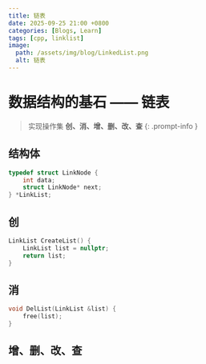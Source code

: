 ```yaml
---
title: 链表
date: 2025-09-25 21:00 +0800
categories: [Blogs, Learn]
tags: [cpp, linklist]
image:
  path: /assets/img/blog/LinkedList.png
  alt: 链表
---
```


# 数据结构的基石 —— 链表

> 实现操作集 **创、消、增、删、改、查**
{: .prompt-info }

## 结构体
```cpp
typedef struct LinkNode {
	int data;
	struct LinkNode* next;
} *LinkList;
```
## 创
```cpp
LinkList CreateList() {
	LinkList list = nullptr;
	return list;
}
```
## 消
```cpp
void DelList(LinkList &list) {
	free(list);
}
```
## 增、删、改、查
```cpp

```